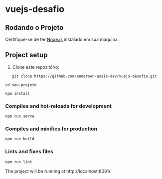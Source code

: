 # vuejs-desafio

## Rodando o Projeto

Certifique-se de ter [Node.js](https://nodejs.org/) instalado em sua máquina.

## Project setup
1. Clone este repositório:

```
   git clone https://github.com/anderson-assis-dev/vuejs-desafio.git
```

```
cd seu-projeto
```

```
npm install
```

### Compiles and hot-reloads for development
```
npm run serve
```

### Compiles and minifies for production
```
npm run build
```

### Lints and fixes files
```
npm run lint
```
The project will be running at http://localhost:8081/.